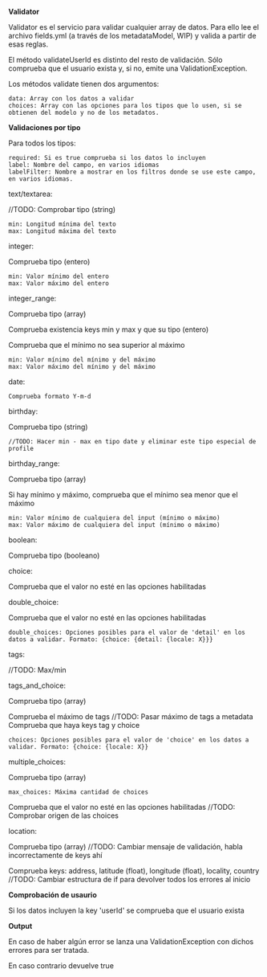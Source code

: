 **Validator**

Validator es el servicio para validar cualquier array de datos. Para ello lee el archivo fields.yml (a través de los metadataModel, WIP) y valida a partir de esas reglas.

El método validateUserId es distinto del resto de validación. Sólo comprueba que el usuario exista y, si no, emite una ValidationException.

Los métodos validate tienen dos argumentos:

    data: Array con los datos a validar
    choices: Array con las opciones para los tipos que lo usen, si se obtienen del modelo y no de los metadatos.

**Validaciones por tipo**

Para todos los tipos:

    required: Si es true comprueba si los datos lo incluyen
    label: Nombre del campo, en varios idiomas
    labelFilter: Nombre a mostrar en los filtros donde se use este campo, en varios idiomas.

text/textarea:

//TODO: Comprobar tipo (string)

    min: Longitud mínima del texto
    max: Longitud máxima del texto
    

integer:

Comprueba tipo (entero)

    min: Valor mínimo del entero
    max: Valor máximo del entero
    
integer_range:

Comprueba tipo (array)

Comprueba existencia keys min y max y que su tipo (entero)

Comprueba que el mínimo no sea superior al máximo

    min: Valor mínimo del mínimo y del máximo
    max: Valor máximo del mínimo y del máximo
    
date:

    Comprueba formato Y-m-d

birthday:

Comprueba tipo (string)

    //TODO: Hacer min - max en tipo date y eliminar este tipo especial de profile

birthday_range:
    
Comprueba tipo (array)

Si hay mínimo y máximo, comprueba que el mínimo sea menor que el máximo
    
    min: Valor mínimo de cualquiera del input (mínimo o máximo)
    max: Valor máximo de cualquiera del input (mínimo o máximo)

boolean:

Comprueba tipo (booleano)

choice:

Comprueba que el valor no esté en las opciones habilitadas

double_choice:

Comprueba que el valor no esté en las opciones habilitadas

    double_choices: Opciones posibles para el valor de 'detail' en los datos a validar. Formato: {choice: {detail: {locale: X}}}
    
tags:

//TODO: Max/min

tags_and_choice:

Comprueba tipo (array)

Comprueba el máximo de tags
//TODO: Pasar máximo de tags a metadata
Comprueba que haya keys tag y choice

    choices: Opciones posibles para el valor de 'choice' en los datos a validar. Formato: {choice: {locale: X}}
    
multiple_choices:

Comprueba tipo (array)

    max_choices: Máxima cantidad de choices
    
Comprueba que el valor no esté en las opciones habilitadas
//TODO: Comprobar origen de las choices

location:

Comprueba tipo (array)
//TODO: Cambiar mensaje de validación, habla incorrectamente de keys ahí

Comprueba keys: address, latitude (float), longitude (float), locality, country
//TODO: Cambiar estructura de if para devolver todos los errores al inicio

**Comprobación de usaurio**

Si los datos incluyen la key 'userId' se comprueba que el usuario exista

**Output**

En caso de haber algún error se lanza una ValidationException con dichos errores para ser tratada.

En caso contrario devuelve true